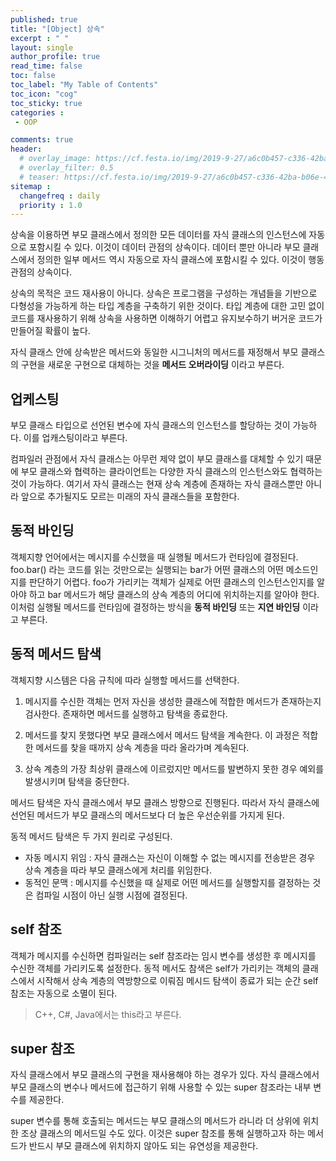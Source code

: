 ```yaml
---
published: true
title: "[Object] 상속"
excerpt : " "
layout: single
author_profile: true
read_time: false
toc: false
toc_label: "My Table of Contents"
toc_icon: "cog"
toc_sticky: true
categories :
 - OOP

comments: true
header:
  # overlay_image: https://cf.festa.io/img/2019-9-27/a6c0b457-c336-42ba-b06e-462de90ada91.jpg
  # overlay_filter: 0.5
  # teaser: https://cf.festa.io/img/2019-9-27/a6c0b457-c336-42ba-b06e-462de90ada91.jpg
sitemap :
  changefreq : daily
  priority : 1.0
---
```


상속을 이용하면 부모 클래스에서 정의한 모든 데이터를 자식 클래스의 인스턴스에 자동으로 포함시킬 수 있다. 이것이 데이터 관점의 상속이다. 데이터 뿐만 아니라 부모 클래스에서 정의한 일부 메서드 역시 자동으로 자식 클래스에 포함시킬 수 있다. 이것이 행동 관점의 상속이다.  

상속의 목적은 코드 재사용이 아니다. 상속은 프로그램을 구성하는 개념들을 기반으로 다형성을 가능하게 하는 타입 계층을 구축하기 위한 것이다. 타입 계층에 대한 고민 없이 코드를 재사용하기 위해 상속을 사용하면 이해하기 어렵고 유지보수하기 버거운 코드가 만들어질 확률이 높다.  

자식 클래스 안에 상속받은 메서드와 동일한 시그니처의 메서드를 재정해서 부모 클래스의 구현을 새로운 구현으로 대체하는 것을 __메서드 오버라이딩__ 이라고 부른다.

## 업케스팅

부모 클래스 타입으로 선언된 변수에 자식 클래스의 인스턴스를 할당하는 것이 가능하다. 이를 업캐스팅이라고 부른다.  
  
컴파일러 관점에서 자식 클래스는 아무런 제약 없이 부모 클래스를 대체할 수 있기 때문에 부모 클래스와 협력하는 클라이언트는 다양한 자식 클래스의 인스턴스와도 협력하는 것이 가능하다. 여기서 자식 클래스는 현재 상속 계층에 존재하는 자식 클래스뿐만 아니라 앞으로 추가될지도 모르는 미래의 자식 클래스들을 포함한다.

## 동적 바인딩

객체지향 언어에서는 메시지를 수신했을 때 실행될 메서드가 런타임에 결정된다. foo.bar() 라는 코드를 읽는 것만으로는 실행되는 bar가 어떤 클래스의 어떤 메소드인지를 판단하기 어렵다. foo가 가리키는 객체가 실제로 어떤 클래스의 인스턴스인지를 알아야 하고 bar 메서드가 해당 클래스의 상속 계층의 어디에 위치하는지를 알아야 한다. 이처럼 실행될 메서드를 런타임에 결정하는 방식을 __동적 바인딩__ 또는 __지연 바인딩__ 이라고 부른다.

## 동적 메서드 탐색

객체지향 시스템은 다음 규칙에 따라 실행할 메서드를 선택한다.

1. 메시지를 수신한 객체는 먼저 자신을 생성한 클래스에 적합한 메서드가 존재하는지 검사한다. 존재하면 메서드를 실행하고 탐색을 종료한다.

2. 메서드를 찾지 못했다면 부모 클래스에서 메서드 탐색을 계속한다. 이 과정은 적합한 메서드를 찾을 때까지 상속 계층을 따라 올라가며 계속된다.

3. 상속 계층의 가장 최상위 클래스에 이르렀지만 메서드를 발변하지 못한 경우 예외를 발생시키며 탐색을 중단한다.
  
메서드 탐색은 자식 클래스에서 부모 클래스 방향으로 진행된다. 따라서 자식 클래스에 선언된 메서드가 부모 클래스의 메서드보다 더 높은 우선순위를 가지게 된다.

동적 메서드 탐색은 두 가지 원리로 구성된다.

- 자동 메시지 위임 : 자식 클래스는 자신이 이해할 수 없는 메시지를 전송받은 경우 상속 계층을 따라 부모 클래스에게 처리를 위임한다.
- 동적인 문맥 : 메시지를 수신했을 때 실제로 어떤 메서드를 실행할지를 결정하는 것은 컴파일 시점이 아닌 실행 시점에 결정된다.

## self 참조

객체가 메시지를 수신하면 컴파일러는 self 참조라는 임시 변수를 생성한 후 메시지를 수신한 객체를 가리키도록 설정한다. 동적 메서도 참색은 self가 가리키는 객체의 클래스에서 시작해서 상속 계층의 역방향으로 이뤄짐 메시드 탐색이 종료가 되는 순간 self참조는 자동으로 소멸이 된다.

> C++, C#, Java에서는 this라고 부른다.

## super 참조

자식 클래스에서 부모 클래스의 구현을 재사용해야 하는 경우가 있다. 자식 클래스에서 부모 클래스의 변수나 메서드에 접근하기 위해 사용할 수 있는 super 참조라는 내부 변수를 제공한다.
  
super 변수를 통해 호출되는 메서드는 부모 클래스의 메서드가 라니라 더 상위에 위치한 조상 클래스의 메서드일 수도 있다. 이것은 super 참조를 통해 실행하고자 하는 메서드가 반드시 부모 클래스에 위치하지 않아도 되는 유연성을 제공한다.
